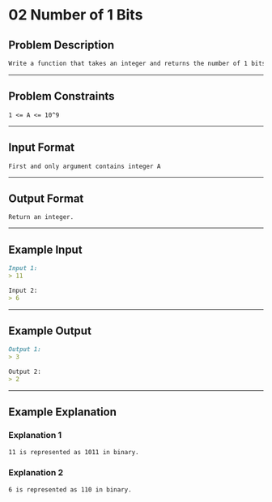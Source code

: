 # 02 Number of 1 Bits

## Problem Description

```markdown
Write a function that takes an integer and returns the number of 1 bits present in its binary representation.
```

---
## Problem Constraints

```
1 <= A <= 10^9
```

---
## Input Format

```
First and only argument contains integer A
```

---
## Output Format

```
Return an integer.
```

---
## Example Input

```markdown
Input 1: 
> 11

Input 2: 
> 6
```

---
## Example Output

```markdown
Output 1:
> 3

Output 2:
> 2
```

---
## Example Explanation

### Explanation 1

```markdown
11 is represented as 1011 in binary.
```

### Explanation 2

```markdown
6 is represented as 110 in binary.
```